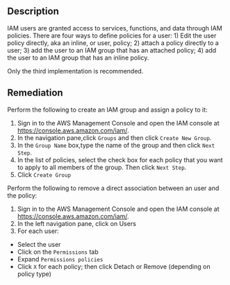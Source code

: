 ## Description

IAM users are granted access to services, functions, and data through IAM policies. There are four ways to define policies for a user: 1) Edit the user policy directly, aka an inline, or user, policy; 2) attach a policy directly to a user; 3) add the user to an IAM group that has an attached policy; 4) add the user to an IAM group that has an inline policy.

Only the third implementation is recommended.

## Remediation

Perform the following to create an IAM group and assign a policy to it:

1. Sign in to the AWS Management Console and open the IAM console at https://console.aws.amazon.com/iam/.
2. In the navigation pane,click `Groups` and then click `Create New Group`.
3. In the `Group Name` box,type the name of the group and then click `Next Step`.
4. In the list of policies, select the check box for each policy that you want to apply to all members of the group. Then click `Next Step`.
5. Click `Create Group`

Perform the following to remove a direct association between an user and the policy:

1. Sign in to the AWS Management Console and open the IAM console at https://console.aws.amazon.com/iam/.
2. In the left navigation pane, click on Users
3. For each user:
  + Select the user
  + Click on the `Permissions` tab
  + Expand `Permissions policies`
  + Click `X` for each policy; then click Detach or Remove (depending on policy type)
